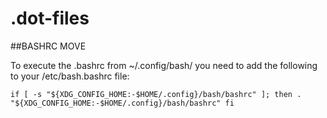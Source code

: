 # .dot-files

##BASHRC MOVE

To execute the .bashrc from ~/.config/bash/ you need to add the following to your /etc/bash.bashrc file:

`
    if [ -s "${XDG_CONFIG_HOME:-$HOME/.config}/bash/bashrc" ]; then
        . "${XDG_CONFIG_HOME:-$HOME/.config}/bash/bashrc"
    fi
`
